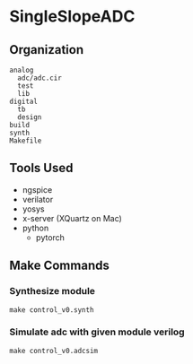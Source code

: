 # SingleSlopeADC

## Organization
```
analog
  adc/adc.cir
  test
  lib
digital
  tb
  design
build
synth
Makefile
```

## Tools Used
- ngspice
- verilator
- yosys
- x-server (XQuartz on Mac)
- python
  - pytorch

## Make Commands

### Synthesize module
`make control_v0.synth`

### Simulate adc with given module verilog
`make control_v0.adcsim`
